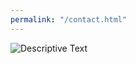```yaml
---
permalink: "/contact.html"
---
```


<div class="image-section">
            <img src="{{ site.baseurl }}/assets/images/Aboutme2.png" alt="Descriptive Text" class="img-fluid">
        </div>